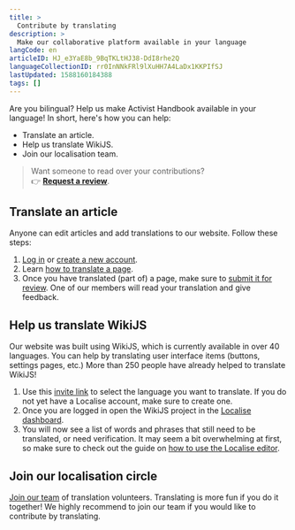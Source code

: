 ```yaml
---
title: >
  Contribute by translating
description: >
  Make our collaborative platform available in your language
langCode: en
articleID: HJ_e3YaE8b_9BqTKLtHJ38-DdI8rhe2Q
languageCollectionID: rr0InNNkFRl9lXuHH7A4LaDx1KKPIfSJ
lastUpdated: 1588160184388
tags: []
---
```


Are you bilingual? Help us make Activist Handbook available in your language! In short, here's how you can help:

-   Translate an article.
-   Help us translate WikiJS.
-   Join our localisation team.

> Want someone to read over your contributions?  
> 👉 [**Request a review**](http://activism.rocks/review).

## Translate an article

Anyone can edit articles and add translations to our website. Follow these steps:

1.  [Log in](/login) or [create a new account](/register).
2.  Learn [how to translate a page](/support/change-language-and-add-translations).
3.  Once you have translated (part of) a page, make sure to [submit it for review](https://docs.google.com/forms/d/e/1FAIpQLSdNa1Tr5QDPgPYEuu-UtXkWvdVqNBoic5EU_aSy558gBvhQeQ/viewform). One of our members will read your translation and give feedback.

## Help us translate WikiJS

Our website was built using WikiJS, which is currently available in over 40 languages. You can help by translating user interface items (buttons, settings pages, etc.) More than 250 people have already helped to translate WikiJS!

1.  Use this [invite link](https://lokalise.com/public/2994254859f751ea605a00.03473540/) to select the language you want to translate. If you do not yet have a Localise account, make sure to create one.
2.  Once you are logged in open the WikiJS project in the [Localise dashboard](https://app.lokalise.com).
3.  You will now see a list of words and phrases that still need to be translated, or need verification. It may seem a bit overwhelming at first, so make sure to check out the guide on [how to use the Localise editor](https://docs.lokalise.com/en/articles/2089277-the-editor-functions).

## Join our localisation circle

[Join our team](/join) of translation volunteers. Translating is more fun if you do it together! We highly recommend to join our team if you would like to contribute by translating.

<div></div>